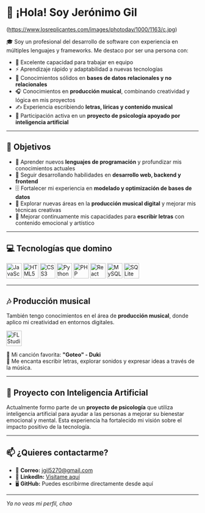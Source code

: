 # 👋 ¡Hola! Soy Jerónimo Gil

(https://www.losreplicantes.com/images/photoday/1000/1163/c.jpg)

🎓 Soy un profesional del desarrollo de software con experiencia en múltiples lenguajes y frameworks. Me destaco por ser una persona con:

- 🤝 Excelente capacidad para trabajar en equipo  
- ⚡ Aprendizaje rápido y adaptabilidad a nuevas tecnologías  
- 🧠 Conocimientos sólidos en **bases de datos relacionales y no relacionales**  
- 🎧 Conocimientos en **producción musical**, combinando creatividad y lógica en mis proyectos  
- ✍️ Experiencia escribiendo **letras, líricas y contenido musical**  
- 🤖 Participación activa en un **proyecto de psicología apoyado por inteligencia artificial**

---

## 🎯 Objetivos

- 🚀 Aprender nuevos **lenguajes de programación** y profundizar mis conocimientos actuales  
- 🧠 Seguir desarrollando habilidades en **desarrollo web, backend y frontend**  
- 🗄️ Fortalecer mi experiencia en **modelado y optimización de bases de datos**  
- 🎹 Explorar nuevas áreas en la **producción musical digital** y mejorar mis técnicas creativas  
- 📝 Mejorar continuamente mis capacidades para **escribir letras** con contenido emocional y artístico

---

## 💻 Tecnologías que domino

<div align="left">
  <img src="https://cdn.jsdelivr.net/gh/devicons/devicon/icons/javascript/javascript-original.svg" height="40" alt="JavaScript" />
  <img src="https://cdn.jsdelivr.net/gh/devicons/devicon/icons/html5/html5-original.svg" height="40" alt="HTML5" />
  <img src="https://cdn.jsdelivr.net/gh/devicons/devicon/icons/css3/css3-original.svg" height="40" alt="CSS3" />
  <img src="https://cdn.jsdelivr.net/gh/devicons/devicon/icons/python/python-original.svg" height="40" alt="Python" />
  <img src="https://cdn.jsdelivr.net/gh/devicons/devicon/icons/php/php-original.svg" height="40" alt="PHP" />
  <img src="https://cdn.jsdelivr.net/gh/devicons/devicon/icons/react/react-original.svg" height="40" alt="React" />
  <img src="https://cdn.jsdelivr.net/gh/devicons/devicon/icons/mysql/mysql-original.svg" height="40" alt="MySQL" />
  <img src="https://cdn.jsdelivr.net/gh/devicons/devicon/icons/sqlite/sqlite-original.svg" height="40" alt="SQLite" />
</div>

---

## 🎶 Producción musical

También tengo conocimientos en el área de **producción musical**, donde aplico mi creatividad en entornos digitales.

<div align="left">
  <img src="https://media.tenor.com/9m6sXdq-wFkAAAAe/fl-studio-21-logo.png" height="40" alt="FL Studio" />
</div>

🎵 Mi canción favorita: **"Goteo" - Duki**  
🎤 Me encanta escribir letras, explorar sonidos y expresar ideas a través de la música.

---

## 🤖 Proyecto con Inteligencia Artificial

Actualmente formo parte de un **proyecto de psicología** que utiliza inteligencia artificial para ayudar a las personas a mejorar su bienestar emocional y mental. Esta experiencia ha fortalecido mi visión sobre el impacto positivo de la tecnología.

---

## 📫 ¿Quieres contactarme?

- 📧 **Correo:** jgil5270@gmail.com  
- 💼 **LinkedIn:** [Visítame aquí](https://www.linkedin.com)  
- 🖥️ **GitHub:** Puedes escribirme directamente desde aquí

---

_Ya no veas mi perfil, chao_

